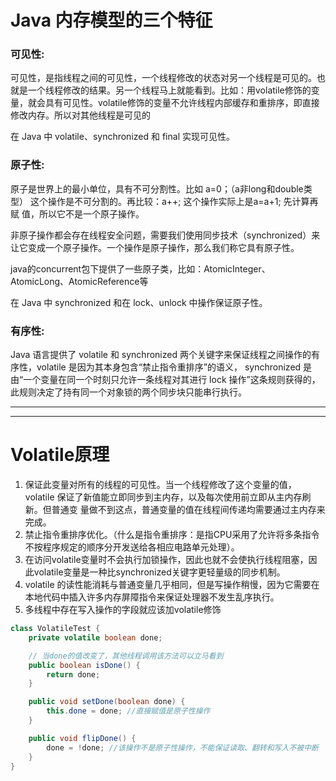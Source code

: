 Java 内存模型的三个特征
======================

### 可见性:

可见性，是指线程之间的可见性，一个线程修改的状态对另一个线程是可见的。也就是一个线程修改的结果。另一个线程马上就能看到。比如：用volatile修饰的变
量，就会具有可见性。volatile修饰的变量不允许线程内部缓存和重排序，即直接修改内存。所以对其他线程是可见的

在 Java 中 volatile、synchronized 和 final 实现可见性。

### 原子性:

原子是世界上的最小单位，具有不可分割性。比如 a=0；（a非long和double类型） 这个操作是不可分割的。再比较：a++; 这个操作实际上是a=a+1; 先计算再赋 值，所以它不是一个原子操作。

非原子操作都会存在线程安全问题，需要我们使用同步技术（synchronized）来让它变成一个原子操作。一个操作是原子操作，那么我们称它具有原子性。

java的concurrent包下提供了一些原子类，比如：AtomicInteger、AtomicLong、AtomicReference等

在 Java 中 synchronized 和在 lock、unlock 中操作保证原子性。

### 有序性:

Java 语言提供了 volatile 和 synchronized 两个关键字来保证线程之间操作的有序性，volatile 是因为其本身包含“禁止指令重排序”的语义， synchronized
是由“一个变量在同一个时刻只允许一条线程对其进行 lock 操作”这条规则获得的，此规则决定了持有同一个对象锁的两个同步块只能串行执行。

****
****
Volatile原理
=============

1. 保证此变量对所有的线程的可见性。当一个线程修改了这个变量的值，volatile 保证了新值能立即同步到主内存，以及每次使用前立即从主内存刷新。但普通变 量做不到这点，普通变量的值在线程间传递均需要通过主内存来完成。
2. 禁止指令重排序优化。（什么是指令重排序：是指CPU采用了允许将多条指令不按程序规定的顺序分开发送给各相应电路单元处理）。
3. 在访问volatile变量时不会执行加锁操作，因此也就不会使执行线程阻塞，因此volatile变量是一种比synchronized关键字更轻量级的同步机制。
4. volatile 的读性能消耗与普通变量几乎相同，但是写操作稍慢，因为它需要在本地代码中插入许多内存屏障指令来保证处理器不发生乱序执行。
5. 多线程中存在写入操作的字段就应该加volatile修饰


```java
class VolatileTest {
    private volatile boolean done;

    // 当done的值改变了，其他线程调用该方法可以立马看到
    public boolean isDone() {
        return done;
    }

    public void setDone(boolean done) {
        this.done = done; //直接赋值是原子性操作
    }

    public void flipDone() {
        done = !done; //该操作不是原子性操作，不能保证读取、翻转和写入不被中断
    }
}
```
